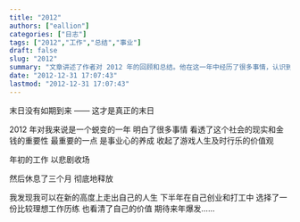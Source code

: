 ```yaml
---
title: "2012"
authors: ["eallion"]
categories: ["日志"]
tags: ["2012","工作","总结","事业"]
draft: false
slug: "2012"
summary: "文章讲述了作者对 2012 年的回顾和总结。他在这一年中经历了很多事情，认识到社会现实和金钱的重要性，并养成了事业心。他在工作上遇到了挫折，但通过休息和思考后找到了新的方向。下半年，他选择创业并找到一份理想的工作，也更加清楚自己的价值。最后，作者期待着来年能够有所突破。"
date: "2012-12-31 17:07:43"
lastmod: "2012-12-31 17:07:43"
---
```


末日没有如期到来
—— 这才是真正的末日

2012 年对我来说是一个蜕变的一年
明白了很多事情
看透了这个社会的现实和金钱的重要性
最重要的一点
是事业心的养成
收起了游戏人生及时行乐的价值观

年初的工作
以悲剧收场

然后休息了三个月
彻底地释放

我发现我可以在新的高度上走出自己的人生
下半年在自己创业和打工中
选择了一份比较理想工作历练
也看清了自己的价值
期待来年爆发……
